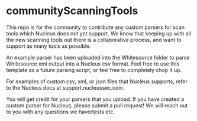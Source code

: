 # communityScanningTools
This repo is for the community to contribute any custom parsers for scan tools which Nucleus does not yet support. We know that keeping up with all the new scanning tools out there is a collaborative process, and want to support as many tools as possible. 
 

An example parser has been uploaded into the Whitesource folder to parse Whitesource xml output into a Nucleus csv format. Feel free to use this template as a future parsing script, or feel free to completely chop it up.

For examples of custom csv, xml, or json files that Nucleus supports, refer to the Nucleus docs at support.nucleussec.com.

You will get credit for your parsers that you upload. If you have created a custom parser for Nucleus, please submit a pull request! We will reach out to you with any questions we have/tests etc. 

